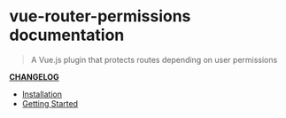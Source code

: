 # vue-router-permissions documentation

> A Vue.js plugin that protects routes depending on user permissions

**[CHANGELOG](https://github.com/anthonygore/vue-router-permissions/blob/dev/CHANGELOG.md)**

- [Installation](installation.md)
- [Getting Started](started.md)
